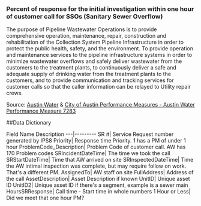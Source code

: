 ### Percent of response for the initial investigation within one hour of customer call for SSOs (Sanitary Sewer Overflow)

The purpose of Pipeline Wastewater Operations is to provide comprehensive operation, maintenance, repair, construction and rehabilitation of the Collection System Pipeline Infrastructure in order to protect the public health, safety, and the environment.  	To provide operation and maintenance services to the pipeline infrastructure systems in order to minimize wastewater overflows and safely deliver wastewater from the customers to the treatment plants, to continuously deliver a safe and adequate supply of drinking water from the treatment plants to the customers, and to provide communication and tracking services for customer calls so that the caller information can be relayed to Utility repair crews.

Source:  [Austin Water](http://www.austintexas.gov/department/water) & 
[City of Austin Performance Measures - Austin Water Performance Measure 7283 ](http://www.ci.austin.tx.us/budget/eperf/index.cfm?fuseaction=home.PerfMeasure&DEPT_CD=WWW&DIV_CD=POPS&GP_CD=PWWO&MEASURE_ID=7283)

##Data Dictionary

Field Name	Description
---|---------
SR #| Service Request number generated by IPS8
Priority|	Response time Priority. 1 has a PM of under 1 hour
ProblemCode_Description|	Problem Code of customer call. AW has 170 Problem codes
SRIncidentDateTime|	The time we took the call
SRStartDateTime|	Time that AW arrived on site
SRInspectedDateTime|	Time the  AW intimal inspection was complete, but may require follow on work. That's a different PM.
AssignedTo|	AW staff on site
FullAddress|	Address of the call
AssetDescription|	Asset Description if known
UnitID|	Unique asset ID
UnitID2|	Unique asset ID if there's a segment, example is a sewer main
HoursSRResponse|	Call time - Start time in whole numbers
1 Hour or Less|	Did we meet that one hour PM?

